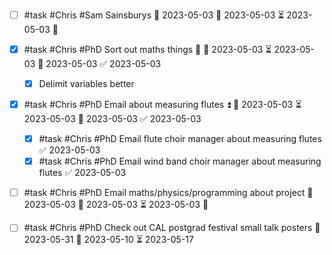 - [ ] #task #Chris #Sam Sainsburys 📅 2023-05-03 🛫 2023-05-03 ⏳ 2023-05-03 🔼 
- [x] #task #Chris #PhD Sort out maths things 🔼 🛫 2023-05-03 ⏳ 2023-05-03 📅 2023-05-03 ✅ 2023-05-03
	- [x] Delimit variables better
- [x] #task #Chris #PhD Email about measuring flutes ⏫ 🛫 2023-05-03 ⏳ 2023-05-03 📅 2023-05-03 ✅ 2023-05-03
	- [x] #task #Chris #PhD Email flute choir manager about measuring flutes ✅ 2023-05-03
	- [x] #task #Chris #PhD Email wind band choir manager about measuring flutes ✅ 2023-05-03
- [ ] #task #Chris #PhD Email maths/physics/programming about project 📅 2023-05-03 🛫 2023-05-03 ⏳ 2023-05-03 🔼 
- [ ] #task #Chris #PhD Check out CAL postgrad festival small talk posters 📅 2023-05-31 🛫 2023-05-10 ⏳ 2023-05-17 

